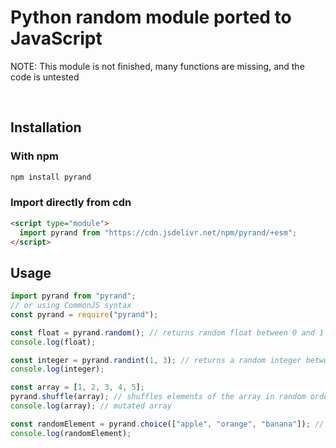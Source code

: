 # Python random module ported to JavaScript

NOTE: This module is not finished, many functions are missing, and the code is untested

<br>

## Installation

### With npm
```sh
npm install pyrand
```

### Import directly from cdn
```html
<script type="module">
  import pyrand from "https://cdn.jsdelivr.net/npm/pyrand/+esm";
</script>
```

## Usage

```ts
import pyrand from "pyrand";
// or using CommonJS syntax
const pyrand = require("pyrand");

const float = pyrand.random(); // returns random float between 0 and 1
console.log(float);

const integer = pyrand.randint(1, 3); // returns a random integer between 1 and 3 (inclusive)
console.log(integer);

const array = [1, 2, 3, 4, 5];
pyrand.shuffle(array); // shuffles elements of the array in random order
console.log(array); // mutated array

const randomElement = pyrand.choice(["apple", "orange", "banana"]); // returns a random element from the array
console.log(randomElement);
```
